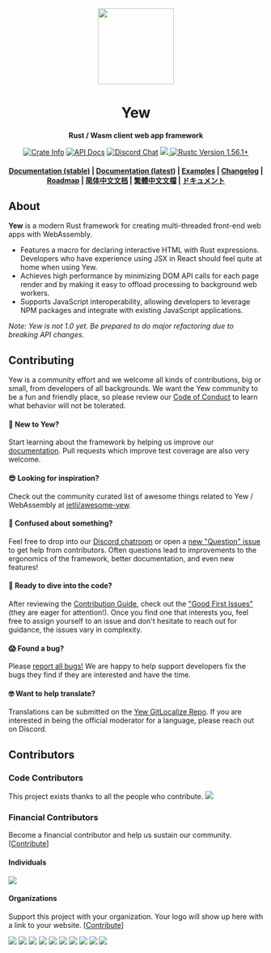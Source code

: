 <div align="center">
  <a href="https://yew.rs/" target="_blank"><img src="https://yew.rs/img/logo.png" width="150" /></a>

  <h1>Yew</h1>

  <p>
    <strong>Rust / Wasm client web app framework</strong>
  </p>

  <p>
    <a href="https://crates.io/crates/yew"><img alt="Crate Info" src="https://img.shields.io/crates/v/yew.svg"/></a>
    <a href="https://docs.rs/yew/"><img alt="API Docs" src="https://img.shields.io/badge/docs.rs-yew-green"/></a>
    <a href="https://discord.gg/VQck8X4"><img alt="Discord Chat" src="https://img.shields.io/discord/701068342760570933"/></a>
    <a href="https://gitlocalize.com/repo/7052/whole_project?utm_source=badge"> <img src="https://gitlocalize.com/repo/7052/whole_project/badge.svg" /> </a>
    <a href="https://blog.rust-lang.org/2020/12/31/Rust-1.56.1.html"><img alt="Rustc Version 1.56.1+" src="https://img.shields.io/badge/rustc-1.56%2B-lightgrey.svg"/></a>
  </p>

  <h4>
    <a href="https://yew.rs/">Documentation (stable)</a>
    <span> | </span>
    <a href="https://yew.rs/docs/next/">Documentation (latest)</a>
    <span> | </span>
    <a href="https://github.com/yewstack/yew/tree/master/examples">Examples</a>
    <span> | </span>
    <a href="https://github.com/yewstack/yew/blob/master/CHANGELOG.md">Changelog</a>
    <span> | </span>
    <a href="https://yew.rs/docs/more/roadmap">Roadmap</a>
    <span> | </span>
    <a href="https://yew.rs/zh-Hans">简体中文文档</a>
    <span> | </span>
    <a href="https://yew.rs/zh-Hant">繁體中文文檔</a>
    <span> | </span>
    <a href="https://yew.rs/ja">ドキュメント</a>
  </h4>
</div>

## About

**Yew** is a modern Rust framework for creating multi-threaded front-end web apps with WebAssembly.

* Features a macro for declaring interactive HTML with Rust expressions. Developers who have experience using JSX in React should feel quite at home when using Yew.
* Achieves high performance by minimizing DOM API calls for each page render and by making it easy to offload processing to background web workers.
* Supports JavaScript interoperability, allowing developers to leverage NPM packages and integrate with existing JavaScript applications.

*Note: Yew is not 1.0 yet. Be prepared to do major refactoring due to breaking API changes.*

## Contributing

Yew is a community effort and we welcome all kinds of contributions, big or small, from developers of all backgrounds. We want the Yew community to be a fun and friendly place, so please review our [Code of Conduct](https://github.com/yewstack/yew/blob/master/CODE_OF_CONDUCT.md) to learn what behavior will not be tolerated.

#### 🤠 New to Yew?

Start learning about the framework by helping us improve our [documentation](https://github.com/yewstack/yew/tree/master/website/docs). Pull requests which improve test coverage are also very welcome.

#### 😎 Looking for inspiration?

Check out the community curated list of awesome things related to Yew / WebAssembly at [jetli/awesome-yew](https://github.com/jetli/awesome-yew).

#### 🤔 Confused about something?

Feel free to drop into our [Discord chatroom](https://discord.gg/VQck8X4) or open a [new "Question" issue](https://github.com/yewstack/yew/issues/new/choose) to get help from contributors. Often questions lead to improvements to the ergonomics of the framework, better documentation, and even new features!

#### 🙂 Ready to dive into the code?

After reviewing the [Contribution Guide](https://github.com/yewstack/yew/blob/master/CONTRIBUTING.md), check out the ["Good First Issues"](https://github.com/yewstack/yew/issues?q=is%3Aopen+is%3Aissue+label%3A%22good+first+issue%22) (they are eager for attention!). Once you find one that interests you, feel free to assign yourself to an issue and don't hesitate to reach out for guidance, the issues vary in complexity.

#### 😱 Found a bug?

Please [report all bugs!](https://github.com/yewstack/yew/issues/new/choose) We are happy to help support developers fix the bugs they find if they are interested and have the time.

#### 🤓 Want to help translate?

Translations can be submitted on the [Yew GitLocalize Repo](https://gitlocalize.com/repo/7052). If you are interested in being the official moderator for a language, please reach out on Discord.

## Contributors

### Code Contributors

This project exists thanks to all the people who contribute.
<a href="https://github.com/yewstack/yew/graphs/contributors"><img src="https://opencollective.com/yew/contributors.svg?width=890&button=false" /></a>

### Financial Contributors

Become a financial contributor and help us sustain our community. [[Contribute](https://opencollective.com/yew/contribute)]

#### Individuals

<a href="https://opencollective.com/yew"><img src="https://opencollective.com/yew/individuals.svg?width=890"></a>

#### Organizations

Support this project with your organization. Your logo will show up here with a link to your website. [[Contribute](https://opencollective.com/yew/contribute)]

<a href="https://opencollective.com/yew/organization/0/website"><img src="https://opencollective.com/yew/organization/0/avatar.svg"></a>
<a href="https://opencollective.com/yew/organization/1/website"><img src="https://opencollective.com/yew/organization/1/avatar.svg"></a>
<a href="https://opencollective.com/yew/organization/2/website"><img src="https://opencollective.com/yew/organization/2/avatar.svg"></a>
<a href="https://opencollective.com/yew/organization/3/website"><img src="https://opencollective.com/yew/organization/3/avatar.svg"></a>
<a href="https://opencollective.com/yew/organization/4/website"><img src="https://opencollective.com/yew/organization/4/avatar.svg"></a>
<a href="https://opencollective.com/yew/organization/5/website"><img src="https://opencollective.com/yew/organization/5/avatar.svg"></a>
<a href="https://opencollective.com/yew/organization/6/website"><img src="https://opencollective.com/yew/organization/6/avatar.svg"></a>
<a href="https://opencollective.com/yew/organization/7/website"><img src="https://opencollective.com/yew/organization/7/avatar.svg"></a>
<a href="https://opencollective.com/yew/organization/8/website"><img src="https://opencollective.com/yew/organization/8/avatar.svg"></a>
<a href="https://opencollective.com/yew/organization/9/website"><img src="https://opencollective.com/yew/organization/9/avatar.svg"></a>
